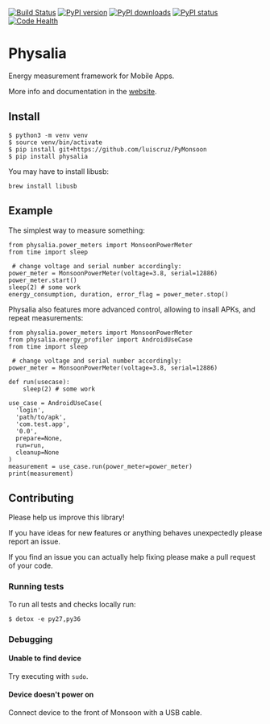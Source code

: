 [![Build Status](https://travis-ci.org/TQRG/physalia.svg?branch=master)](https://travis-ci.org/TQRG/physalia)
[![PyPI version](https://badge.fury.io/py/physalia.svg)](https://badge.fury.io/py/physalia)
[![PyPI downloads](https://img.shields.io/pypi/d/physalia.svg)](https://pypi.python.org/pypi/physalia)
[![PyPI status](https://img.shields.io/pypi/status/physalia.svg)](https://pypi.python.org/pypi/physalia)
[![Code Health](https://landscape.io/github/TQRG/physalia/master/landscape.svg?style=flat)](https://landscape.io/github/TQRG/physalia/master)


# Physalia

Energy measurement framework for Mobile Apps.

More info and documentation in the [website](https://tqrg.github.io/physalia/).

## Install

```
$ python3 -m venv venv
$ source venv/bin/activate
$ pip install git+https://github.com/luiscruz/PyMonsoon
$ pip install physalia
```

You may have to install libusb:

```
brew install libusb
```

## Example

The simplest way to measure something:

```
from physalia.power_meters import MonsoonPowerMeter
from time import sleep

 # change voltage and serial number accordingly:
power_meter = MonsoonPowerMeter(voltage=3.8, serial=12886)
power_meter.start()
sleep(2) # some work
energy_consumption, duration, error_flag = power_meter.stop()
```

Physalia also features more advanced control, allowing to insall APKs, and repeat measurements:

````
from physalia.power_meters import MonsoonPowerMeter
from physalia.energy_profiler import AndroidUseCase
from time import sleep

 # change voltage and serial number accordingly:
power_meter = MonsoonPowerMeter(voltage=3.8, serial=12886)

def run(usecase):
	sleep(2) # some work

use_case = AndroidUseCase(
  'login',
  'path/to/apk',
  'com.test.app',
  '0.0',
  prepare=None,
  run=run,
  cleanup=None
)
measurement = use_case.run(power_meter=power_meter)
print(measurement)
````

## Contributing

Please help us improve this library!

If you have ideas for new features or anything behaves unexpectedly please report an issue.

If you find an issue you can actually help fixing please make a pull request of your code.

### Running tests

To run all tests and checks locally run:

`$ detox -e py27,py36`

### Debugging

#### Unable to find device
Try executing with `sudo`.

#### Device doesn't power on
Connect device to the front of Monsoon with a USB cable.
